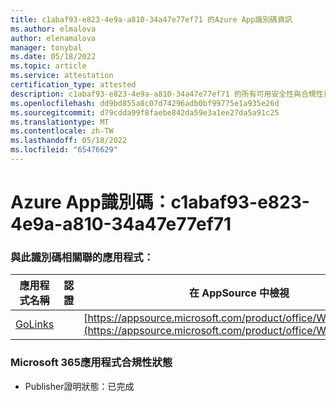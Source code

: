 ```yaml
---
title: c1abaf93-e823-4e9a-a810-34a47e77ef71 的Azure App識別碼資訊
ms.author: elmalova
author: elenamalova
manager: tonybal
ms.date: 05/18/2022
ms.topic: article
ms.service: attestation
certification_type: attested
description: c1abaf93-e823-4e9a-a810-34a47e77ef71 的所有可用安全性與合規性資訊。
ms.openlocfilehash: dd9bd855a8c07d74296adb0bf99775e1a935e26d
ms.sourcegitcommit: d79cdda99f8faebe842da59e3a1ee27da5a91c25
ms.translationtype: MT
ms.contentlocale: zh-TW
ms.lasthandoff: 05/18/2022
ms.locfileid: "65476629"
---
```

# <a name="azure-app-id-c1abaf93-e823-4e9a-a810-34a47e77ef71"></a>Azure App識別碼：c1abaf93-e823-4e9a-a810-34a47e77ef71


### <a name="apps-associated-with-this-id"></a>與此識別碼相關聯的應用程式：
| **應用程式名稱** | **認證** | **在 AppSource 中檢視** |
|--------------|---------------|-----------------------|
| [GoLinks](../forward/WA200003853.md) |  | [https://appsource.microsoft.com/product/office/WA200003853](https://appsource.microsoft.com/product/office/WA200003853) |

### <a name="microsoft-365-app-compliance-status"></a>Microsoft 365應用程式合規性狀態
- Publisher證明狀態：已完成
